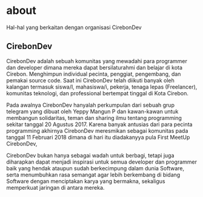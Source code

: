 # about
Hal-hal yang berkaitan dengan organisasi CirebonDev

## CirebonDev

CirebonDev adalah sebuah komunitas yang mewadahi para programmer dan developer dimana  mereka  dapat bersilaturahmi dan belajar di kota Cirebon. Menghimpun individual pecinta, penggiat, pengembang, dan pemakai source code. Saat ini CirebonDev telah diikuti banyak oleh kalangan termasuk siswa/I, mahasiswa/i, pekerja, tenaga lepas (Freelancer), komunitas teknologi, dan professional bertempat tinggal di Kota Cirebon.

Pada awalnya CirebonDev hanyalah perkumpulan dari sebuah grup telegram yang dibuat oleh Yeppy Mangun P dan kawan-kawan untuk membangun solidaritas, teman dan sharing ilmu tentang programming  sekitar tanggal 20 Agustus 2017. Karena banyak antusias dari para pecinta programming akhirnya CirebonDev meresmikan sebagai komunitas pada tanggal 11 Februari 2018 dimana di hari itu diadakanyya pula First MeetUp CirebonDev,  

CirebonDev bukan hanya sebagai wadah untuk berbagi, tetapi juga diharapkan dapat menjadi inspirasi untuk semua developer dan programmer baik yang hendak ataupun sudah berkecimpung dalam dunia Software, serta menumbuhkan rasa semangat agar lebih berkembang di bidang Software dengan menciptakan karya yang bermakna, sekaligus memperkuat jaringan di antara mereka.

